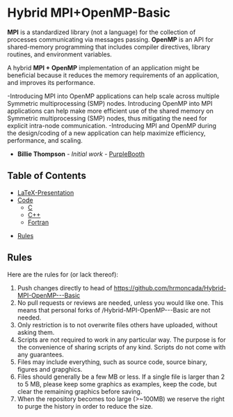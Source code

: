 # Hybrid MPI+OpenMP-Basic
**MPI** is a standardized library (not a language) for the collection of processes communicating via messages passing.
**OpenMP** is an API for shared-memory programming that includes compiler directives, library routines, and environment variables.

A hybrid **MPI + OpenMP** implementation of an application might be beneficial because it reduces the memory requirements of an application, and improves its performance.

-Introducing MPI into OpenMP applications can help scale across multiple Symmetric multiprocessing (SMP) nodes.
Introducing OpenMP into MPI applications can help make more efficient use of the shared memory on Symmetric multiprocessing (SMP) nodes, thus mitigating the need for explicit intra-node communication.
-Introducing MPI and OpenMP during the design/coding of a new application can help maximize efficiency, performance, and scaling.

* **Billie Thompson** - *Initial work* - [PurpleBooth](https://github.com/PurpleBooth)

## Table of Contents
- [LaTeX-Presentation](#LaTeX-Presentation)
- [Code](#Code)
  * [C](#C)
  * [C++](#C)
  * [Fortran](#Fortran)
<!-- 
    + [Sub-sub-heading](#sub-sub-heading-1)
-->
- [Rules](#Rules)

<!-- Comments -->
## Rules
Here are the rules for (or lack thereof):
   1. Push changes directly to head of https://github.com/hrmoncada/Hybrid-MPI-OpenMP---Basic
   2. No pull requests or reviews are needed, unless you would like one. This means that personal forks of /Hybrid-MPI-OpenMP---Basic are not needed.
   3. Only restriction is to not overwrite files others have uploaded, without asking them.
   4. Scripts are not required to work in any particular way. The purpose is for the convenience of sharing scripts of any kind. Scripts do not come with any guarantees.
   5. Files may include everything, such as source code, source binary, figures and grapghics.
   6. Files should generally be a few MB or less. If a single file is larger than 2 to 5 MB, please keep some graphics as examples, keep the code, but clear the remaining graphics before saving.
   7. When the repository becomes too large (>~100MB) we reserve the right to purge the history in order to reduce the size.
